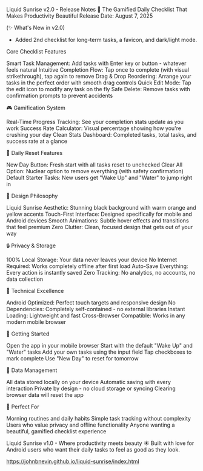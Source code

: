 Liquid Sunrise v2.0 - Release Notes
🌅 The Gamified Daily Checklist That Makes Productivity Beautiful
Release Date: August 7, 2025

(✨ What's New in v2.0)
- Added 2nd checklist for long-term tasks, a favicon, and dark/light mode.


Core Checklist Features

Smart Task Management: Add tasks with Enter key or button - whatever feels natural
Intuitive Completion Flow: Tap once to complete (with visual strikethrough), tap again to remove
Drag & Drop Reordering: Arrange your tasks in the perfect order with smooth drag controls
Quick Edit Mode: Tap the edit icon to modify any task on the fly
Safe Delete: Remove tasks with confirmation prompts to prevent accidents

🎮 Gamification System

Real-Time Progress Tracking: See your completion stats update as you work
Success Rate Calculator: Visual percentage showing how you're crushing your day
Clean Stats Dashboard: Completed tasks, total tasks, and success rate at a glance

🔄 Daily Reset Features

New Day Button: Fresh start with all tasks reset to unchecked
Clear All Option: Nuclear option to remove everything (with safety confirmation)
Default Starter Tasks: New users get "Wake Up" and "Water" to jump right in

🎨 Design Philosophy

Liquid Sunrise Aesthetic: Stunning black background with warm orange and yellow accents
Touch-First Interface: Designed specifically for mobile and Android devices
Smooth Animations: Subtle hover effects and transitions that feel premium
Zero Clutter: Clean, focused design that gets out of your way

🔒 Privacy & Storage

100% Local Storage: Your data never leaves your device
No Internet Required: Works completely offline after first load
Auto-Save Everything: Every action is instantly saved
Zero Tracking: No analytics, no accounts, no data collection

📱 Technical Excellence

Android Optimized: Perfect touch targets and responsive design
No Dependencies: Completely self-contained - no external libraries
Instant Loading: Lightweight and fast
Cross-Browser Compatible: Works in any modern mobile browser

🚀 Getting Started

Open the app in your mobile browser
Start with the default "Wake Up" and "Water" tasks
Add your own tasks using the input field
Tap checkboxes to mark complete
Use "New Day" to reset for tomorrow

💾 Data Management

All data stored locally on your device
Automatic saving with every interaction
Private by design - no cloud storage or syncing
Clearing browser data will reset the app

🎯 Perfect For

Morning routines and daily habits
Simple task tracking without complexity
Users who value privacy and offline functionality
Anyone wanting a beautiful, gamified checklist experience

Liquid Sunrise v1.0 - Where productivity meets beauty ☀️
Built with love for Android users who want their daily tasks to feel as good as they look.

https://johnbnevin.github.io/liquid-sunrise/index.html

